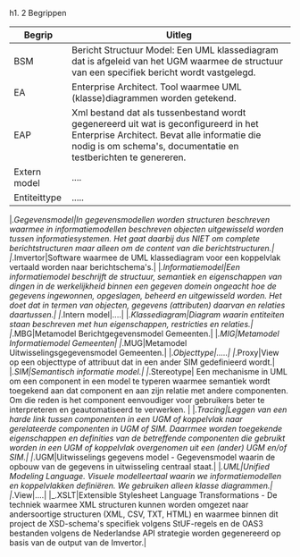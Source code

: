 h1. 2 Begrippen

| Begrip | Uitleg |                                                     
| ------ | ------------------------------------------------------------ |
| BSM    | Bericht Structuur Model: Een UML klassediagram dat  is afgeleid van het UGM waarmee de structuur van een specifiek bericht wordt vastgelegd. |
| EA     | Enterprise Architect. Tool waarmee UML (klasse)diagrammen worden getekend. |
| EAP    | Xml bestand dat als tussenbestand wordt gegenereerd uit wat is geconfigureerd in het Enterprise Architect. Bevat alle informatie die nodig is om schema's, documentatie en testberichten te genereren. |
| Extern model | .... |
| Entiteittype | .....|



|_.Gegevensmodel|In gegevensmodellen worden structuren beschreven waarmee in informatiemodellen beschreven objecten uitgewisseld worden tussen informatiesystemen. Het gaat daarbij dus NIET om complete berichtstructuren maar alleen om de content van die berichtstructuren.|
|_.Imvertor|Software waarmee de UML klassediagram voor een koppelvlak vertaald worden naar berichtschema's.|
|_.Informatiemodel|Een informatiemodel beschrijft de structuur, semantiek en eigenschappen van dingen in de werkelijkheid binnen een gegeven domein ongeacht hoe de gegevens ingewonnen, opgeslagen, beheerd en uitgewisseld worden. Het doet dat in termen van objecten, gegevens (attributen) daarvan en relaties daartussen.|
|_.Intern model|....|
|_.Klassediagram|Diagram waarin entiteiten staan beschreven met hun eigenschappen, restricties en relaties.|
|_.MBG|Metamodel Berichtgegevensmodel Gemeenten.|
|_.MIG|Metamodel Informatiemodel Gemeenten|
|_.MUG|Metamodel Uitwisselingsgegevensmodel Gemeenten.|
|_.Objecttype|.....|
|_.Proxy|View op een objecttype of attribuut dat in een ander SIM gedefinieerd wordt.|
|_.SIM|Semantisch informatie model.|
|_.Stereotype| Een mechanisme in UML om een component in een model te typeren waarmee semantiek wordt toegekend aan dat component en aan zijn relatie met andere componenten.
Om die reden is het component eenvoudiger voor gebruikers beter te interpreteren en geautomatiseerd te verwerken. |
|_.Tracing|Leggen van een harde link tussen componenten in een UGM of koppelvlak naar gerelateerde componenten in UGM of SIM. Daarrmee worden toegekende eigenschappen en definities van de betreffende componenten die gebruikt worden in een UGM of koppelvlak overgenomen uit een (ander) UGM en/of SIM.|
|_.UGM|Uitwisselings gegevens model - Gegevensmodel waarin de opbouw van de gegevens in uitwisseling centraal staat.|
|_.UML|Unified Modeling Language. Visuele modelleertaal waarin we informatiemodellen en koppelvlakken definiëren. We gebruiken alleen klasse diagrammen.|
|_.View|....|
|_.XSLT|Extensible Stylesheet Language Transformations - De techniek waarmee XML structuren kunnen worden omgezet naar andersoortige structuren (XML, CSV, TXT, HTML) en waarmee binnen dit project de XSD-schema's specifiek volgens StUF-regels en de OAS3 bestanden volgens de Nederlandse API strategie worden gegenereerd op basis van de output van de Imvertor.|
